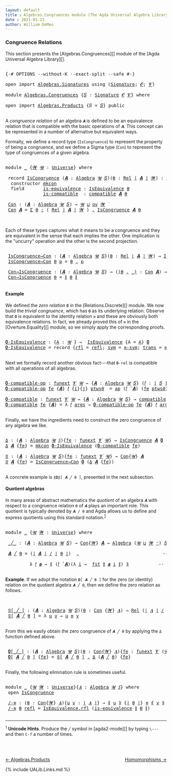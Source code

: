 ```yaml
---
layout: default
title : Algebras.Congruences module (The Agda Universal Algebra Library)
date : 2021-01-13
author: William DeMeo
---
```


### <a id="congruence-relations">Congruence Relations</a>
This section presents the [Algebras.Congruences][] module of the [Agda Universal Algebra Library][].

<pre class="Agda">

<a id="313" class="Symbol">{-#</a> <a id="317" class="Keyword">OPTIONS</a> <a id="325" class="Pragma">--without-K</a> <a id="337" class="Pragma">--exact-split</a> <a id="351" class="Pragma">--safe</a> <a id="358" class="Symbol">#-}</a>

<a id="363" class="Keyword">open</a> <a id="368" class="Keyword">import</a> <a id="375" href="Algebras.Signatures.html" class="Module">Algebras.Signatures</a> <a id="395" class="Keyword">using</a> <a id="401" class="Symbol">(</a><a id="402" href="Algebras.Signatures.html#626" class="Function">Signature</a><a id="411" class="Symbol">;</a> <a id="413" href="Overture.Preliminaries.html#8157" class="Generalizable">𝓞</a><a id="414" class="Symbol">;</a> <a id="416" href="Universes.html#262" class="Generalizable">𝓥</a><a id="417" class="Symbol">)</a>

<a id="420" class="Keyword">module</a> <a id="427" href="Algebras.Congruences.html" class="Module">Algebras.Congruences</a> <a id="448" class="Symbol">{</a><a id="449" href="Algebras.Congruences.html#449" class="Bound">𝑆</a> <a id="451" class="Symbol">:</a> <a id="453" href="Algebras.Signatures.html#626" class="Function">Signature</a> <a id="463" href="Overture.Preliminaries.html#8157" class="Generalizable">𝓞</a> <a id="465" href="Universes.html#262" class="Generalizable">𝓥</a><a id="466" class="Symbol">}</a> <a id="468" class="Keyword">where</a>

<a id="475" class="Keyword">open</a> <a id="480" class="Keyword">import</a> <a id="487" href="Algebras.Products.html" class="Module">Algebras.Products</a> <a id="505" class="Symbol">{</a><a id="506" class="Argument">𝑆</a> <a id="508" class="Symbol">=</a> <a id="510" href="Algebras.Congruences.html#449" class="Bound">𝑆</a><a id="511" class="Symbol">}</a> <a id="513" class="Keyword">public</a>

</pre>

A *congruence relation* of an algebra `𝑨` is defined to be an equivalence relation that is compatible with the basic operations of `𝑨`.  This concept can be represented in a number of alternative but equivalent ways.
<!-- Informally, a relation is a congruence of `𝑨` provided it is both an equivalence relation on the domain of `𝑨` and a subalgebra of the square `𝑨 × 𝑨`.  The latter simply means that a congruence must be compatible with all operations of the algebra. -->
Formally, we define a record type (`IsCongruence`) to represent the property of being a congruence, and we define a Sigma type (`Con`) to represent the type of congruences of a given algebra.

<pre class="Agda">

<a id="1215" class="Keyword">module</a> <a id="1222" href="Algebras.Congruences.html#1222" class="Module">_</a> <a id="1224" class="Symbol">{</a><a id="1225" href="Algebras.Congruences.html#1225" class="Bound">𝓦</a> <a id="1227" href="Algebras.Congruences.html#1227" class="Bound">𝓤</a> <a id="1229" class="Symbol">:</a> <a id="1231" href="Universes.html#205" class="Function">Universe</a><a id="1239" class="Symbol">}</a> <a id="1241" class="Keyword">where</a>

 <a id="1249" class="Keyword">record</a> <a id="1256" href="Algebras.Congruences.html#1256" class="Record">IsCongruence</a> <a id="1269" class="Symbol">(</a><a id="1270" href="Algebras.Congruences.html#1270" class="Bound">𝑨</a> <a id="1272" class="Symbol">:</a> <a id="1274" href="Algebras.Algebras.html#968" class="Function">Algebra</a> <a id="1282" href="Algebras.Congruences.html#1227" class="Bound">𝓤</a> <a id="1284" href="Algebras.Congruences.html#449" class="Bound">𝑆</a><a id="1285" class="Symbol">)(</a><a id="1287" href="Algebras.Congruences.html#1287" class="Bound">θ</a> <a id="1289" class="Symbol">:</a> <a id="1291" href="Relations.Discrete.html#4335" class="Function">Rel</a> <a id="1295" href="Overture.Preliminaries.html#13832" class="Function Operator">∣</a> <a id="1297" href="Algebras.Congruences.html#1270" class="Bound">𝑨</a> <a id="1299" href="Overture.Preliminaries.html#13832" class="Function Operator">∣</a> <a id="1301" href="Algebras.Congruences.html#1225" class="Bound">𝓦</a><a id="1302" class="Symbol">)</a> <a id="1304" class="Symbol">:</a> <a id="1306" href="Algebras.Products.html#2676" class="Function">ov</a> <a id="1309" href="Algebras.Congruences.html#1225" class="Bound">𝓦</a> <a id="1311" href="Agda.Primitive.html#636" class="Function Operator">⊔</a> <a id="1313" href="Algebras.Congruences.html#1227" class="Bound">𝓤</a> <a id="1315" href="Universes.html#403" class="Function Operator">̇</a>  <a id="1318" class="Keyword">where</a>
  <a id="1326" class="Keyword">constructor</a> <a id="1338" href="Algebras.Congruences.html#1338" class="InductiveConstructor">mkcon</a>
  <a id="1346" class="Keyword">field</a>       <a id="1358" href="Algebras.Congruences.html#1358" class="Field">is-equivalence</a> <a id="1373" class="Symbol">:</a> <a id="1375" href="Relations.Quotients.html#2373" class="Record">IsEquivalence</a> <a id="1389" href="Algebras.Congruences.html#1287" class="Bound">θ</a>
              <a id="1405" href="Algebras.Congruences.html#1405" class="Field">is-compatible</a>  <a id="1420" class="Symbol">:</a> <a id="1422" href="Algebras.Algebras.html#6070" class="Function">compatible</a> <a id="1433" href="Algebras.Congruences.html#1270" class="Bound">𝑨</a> <a id="1435" href="Algebras.Congruences.html#1287" class="Bound">θ</a>

 <a id="1439" href="Algebras.Congruences.html#1439" class="Function">Con</a> <a id="1443" class="Symbol">:</a> <a id="1445" class="Symbol">(</a><a id="1446" href="Algebras.Congruences.html#1446" class="Bound">𝑨</a> <a id="1448" class="Symbol">:</a> <a id="1450" href="Algebras.Algebras.html#968" class="Function">Algebra</a> <a id="1458" href="Algebras.Congruences.html#1227" class="Bound">𝓤</a> <a id="1460" href="Algebras.Congruences.html#449" class="Bound">𝑆</a><a id="1461" class="Symbol">)</a> <a id="1463" class="Symbol">→</a> <a id="1465" href="Algebras.Congruences.html#1227" class="Bound">𝓤</a> <a id="1467" href="Agda.Primitive.html#636" class="Function Operator">⊔</a> <a id="1469" href="Algebras.Products.html#2676" class="Function">ov</a> <a id="1472" href="Algebras.Congruences.html#1225" class="Bound">𝓦</a> <a id="1474" href="Universes.html#403" class="Function Operator">̇</a>
 <a id="1477" href="Algebras.Congruences.html#1439" class="Function">Con</a> <a id="1481" href="Algebras.Congruences.html#1481" class="Bound">𝑨</a> <a id="1483" class="Symbol">=</a> <a id="1485" href="MGS-MLTT.html#3074" class="Function">Σ</a> <a id="1487" href="Algebras.Congruences.html#1487" class="Bound">θ</a> <a id="1489" href="MGS-MLTT.html#3074" class="Function">꞉</a> <a id="1491" class="Symbol">(</a> <a id="1493" href="Relations.Discrete.html#4335" class="Function">Rel</a> <a id="1497" href="Overture.Preliminaries.html#13832" class="Function Operator">∣</a> <a id="1499" href="Algebras.Congruences.html#1481" class="Bound">𝑨</a> <a id="1501" href="Overture.Preliminaries.html#13832" class="Function Operator">∣</a> <a id="1503" href="Algebras.Congruences.html#1225" class="Bound">𝓦</a> <a id="1505" class="Symbol">)</a> <a id="1507" href="MGS-MLTT.html#3074" class="Function">,</a> <a id="1509" href="Algebras.Congruences.html#1256" class="Record">IsCongruence</a> <a id="1522" href="Algebras.Congruences.html#1481" class="Bound">𝑨</a> <a id="1524" href="Algebras.Congruences.html#1487" class="Bound">θ</a>


</pre>

Each of these types captures what it means to be a congruence and they are equivalent in the sense that each implies the other. One implication is the "uncurry" operation and the other is the second projection.

<pre class="Agda">

 <a id="1767" href="Algebras.Congruences.html#1767" class="Function">IsCongruence→Con</a> <a id="1784" class="Symbol">:</a> <a id="1786" class="Symbol">{</a><a id="1787" href="Algebras.Congruences.html#1787" class="Bound">𝑨</a> <a id="1789" class="Symbol">:</a> <a id="1791" href="Algebras.Algebras.html#968" class="Function">Algebra</a> <a id="1799" href="Algebras.Congruences.html#1227" class="Bound">𝓤</a> <a id="1801" href="Algebras.Congruences.html#449" class="Bound">𝑆</a><a id="1802" class="Symbol">}(</a><a id="1804" href="Algebras.Congruences.html#1804" class="Bound">θ</a> <a id="1806" class="Symbol">:</a> <a id="1808" href="Relations.Discrete.html#4335" class="Function">Rel</a> <a id="1812" href="Overture.Preliminaries.html#13832" class="Function Operator">∣</a> <a id="1814" href="Algebras.Congruences.html#1787" class="Bound">𝑨</a> <a id="1816" href="Overture.Preliminaries.html#13832" class="Function Operator">∣</a> <a id="1818" href="Algebras.Congruences.html#1225" class="Bound">𝓦</a><a id="1819" class="Symbol">)</a> <a id="1821" class="Symbol">→</a> <a id="1823" href="Algebras.Congruences.html#1256" class="Record">IsCongruence</a> <a id="1836" href="Algebras.Congruences.html#1787" class="Bound">𝑨</a> <a id="1838" href="Algebras.Congruences.html#1804" class="Bound">θ</a> <a id="1840" class="Symbol">→</a> <a id="1842" href="Algebras.Congruences.html#1439" class="Function">Con</a> <a id="1846" href="Algebras.Congruences.html#1787" class="Bound">𝑨</a>
 <a id="1849" href="Algebras.Congruences.html#1767" class="Function">IsCongruence→Con</a> <a id="1866" href="Algebras.Congruences.html#1866" class="Bound">θ</a> <a id="1868" href="Algebras.Congruences.html#1868" class="Bound">p</a> <a id="1870" class="Symbol">=</a> <a id="1872" href="Algebras.Congruences.html#1866" class="Bound">θ</a> <a id="1874" href="MGS-MLTT.html#2929" class="InductiveConstructor Operator">,</a> <a id="1876" href="Algebras.Congruences.html#1868" class="Bound">p</a>

 <a id="1880" href="Algebras.Congruences.html#1880" class="Function">Con→IsCongruence</a> <a id="1897" class="Symbol">:</a> <a id="1899" class="Symbol">{</a><a id="1900" href="Algebras.Congruences.html#1900" class="Bound">𝑨</a> <a id="1902" class="Symbol">:</a> <a id="1904" href="Algebras.Algebras.html#968" class="Function">Algebra</a> <a id="1912" href="Algebras.Congruences.html#1227" class="Bound">𝓤</a> <a id="1914" href="Algebras.Congruences.html#449" class="Bound">𝑆</a><a id="1915" class="Symbol">}</a> <a id="1917" class="Symbol">→</a> <a id="1919" class="Symbol">(</a><a id="1920" href="Algebras.Congruences.html#1920" class="Bound">(θ</a> <a id="1923" href="Algebras.Congruences.html#1920" class="Bound">,</a> <a id="1925" href="Algebras.Congruences.html#1920" class="Bound">_)</a> <a id="1928" class="Symbol">:</a> <a id="1930" href="Algebras.Congruences.html#1439" class="Function">Con</a> <a id="1934" href="Algebras.Congruences.html#1900" class="Bound">𝑨</a><a id="1935" class="Symbol">)</a> <a id="1937" class="Symbol">→</a> <a id="1939" href="Algebras.Congruences.html#1256" class="Record">IsCongruence</a> <a id="1952" href="Algebras.Congruences.html#1900" class="Bound">𝑨</a> <a id="1954" href="Algebras.Congruences.html#1921" class="Bound">θ</a>
 <a id="1957" href="Algebras.Congruences.html#1880" class="Function">Con→IsCongruence</a> <a id="1974" href="Algebras.Congruences.html#1974" class="Bound">θ</a> <a id="1976" class="Symbol">=</a> <a id="1978" href="Overture.Preliminaries.html#13884" class="Function Operator">∥</a> <a id="1980" href="Algebras.Congruences.html#1974" class="Bound">θ</a> <a id="1982" href="Overture.Preliminaries.html#13884" class="Function Operator">∥</a>

</pre>

#### <a id="example">Example</a>
We defined the *zero relation* `𝟎` in the [Relations.Discrete][] module.  We now build the *trivial congruence*, which has `𝟎` as its underlying relation. Observe that `𝟎` is equivalent to the identity relation `≡` and these are obviously both equivalence relations. In fact, we already proved this of `≡` in the [Overture.Equality][] module, so we simply apply the corresponding proofs.

<pre class="Agda">

<a id="𝟎-IsEquivalence"></a><a id="2433" href="Algebras.Congruences.html#2433" class="Function">𝟎-IsEquivalence</a> <a id="2449" class="Symbol">:</a> <a id="2451" class="Symbol">{</a><a id="2452" href="Algebras.Congruences.html#2452" class="Bound">A</a> <a id="2454" class="Symbol">:</a> <a id="2456" href="Universes.html#260" class="Generalizable">𝓤</a> <a id="2458" href="Universes.html#403" class="Function Operator">̇</a><a id="2459" class="Symbol">}</a> <a id="2461" class="Symbol">→</a>  <a id="2464" href="Relations.Quotients.html#2373" class="Record">IsEquivalence</a> <a id="2478" class="Symbol">{</a><a id="2479" class="Argument">A</a> <a id="2481" class="Symbol">=</a> <a id="2483" href="Algebras.Congruences.html#2452" class="Bound">A</a><a id="2484" class="Symbol">}</a> <a id="2486" href="Relations.Discrete.html#5395" class="Function">𝟎</a>
<a id="2488" href="Algebras.Congruences.html#2433" class="Function">𝟎-IsEquivalence</a> <a id="2504" class="Symbol">=</a> <a id="2506" class="Keyword">record</a> <a id="2513" class="Symbol">{</a><a id="2514" href="Relations.Quotients.html#2434" class="Field">rfl</a> <a id="2518" class="Symbol">=</a> <a id="2520" href="Identity-Type.html#162" class="InductiveConstructor">refl</a><a id="2524" class="Symbol">;</a> <a id="2526" href="Relations.Quotients.html#2449" class="Field">sym</a> <a id="2530" class="Symbol">=</a> <a id="2532" href="Overture.Equality.html#2999" class="Function">≡-sym</a><a id="2537" class="Symbol">;</a> <a id="2539" href="Relations.Quotients.html#2464" class="Field">trans</a> <a id="2545" class="Symbol">=</a> <a id="2547" href="Overture.Equality.html#3061" class="Function">≡-trans</a><a id="2554" class="Symbol">}</a>

</pre>

Next we formally record another obvious fact---that `𝟎-rel` is compatible with all operations of all algebras.

<pre class="Agda">

<a id="𝟎-compatible-op"></a><a id="2695" href="Algebras.Congruences.html#2695" class="Function">𝟎-compatible-op</a> <a id="2711" class="Symbol">:</a> <a id="2713" href="MGS-FunExt-from-Univalence.html#393" class="Function">funext</a> <a id="2720" href="Algebras.Congruences.html#465" class="Bound">𝓥</a> <a id="2722" href="Universes.html#260" class="Generalizable">𝓤</a> <a id="2724" class="Symbol">→</a> <a id="2726" class="Symbol">{</a><a id="2727" href="Algebras.Congruences.html#2727" class="Bound">𝑨</a> <a id="2729" class="Symbol">:</a> <a id="2731" href="Algebras.Algebras.html#968" class="Function">Algebra</a> <a id="2739" href="Universes.html#260" class="Generalizable">𝓤</a> <a id="2741" href="Algebras.Congruences.html#449" class="Bound">𝑆</a><a id="2742" class="Symbol">}</a> <a id="2744" class="Symbol">(</a><a id="2745" href="Algebras.Congruences.html#2745" class="Bound">𝑓</a> <a id="2747" class="Symbol">:</a> <a id="2749" href="Overture.Preliminaries.html#13832" class="Function Operator">∣</a> <a id="2751" href="Algebras.Congruences.html#449" class="Bound">𝑆</a> <a id="2753" href="Overture.Preliminaries.html#13832" class="Function Operator">∣</a><a id="2754" class="Symbol">)</a> <a id="2756" class="Symbol">→</a> <a id="2758" class="Symbol">(</a><a id="2759" href="Algebras.Congruences.html#2745" class="Bound">𝑓</a> <a id="2761" href="Algebras.Algebras.html#3204" class="Function Operator">̂</a> <a id="2763" href="Algebras.Congruences.html#2727" class="Bound">𝑨</a><a id="2764" class="Symbol">)</a> <a id="2766" href="Relations.Discrete.html#8308" class="Function Operator">|:</a> <a id="2769" href="Relations.Discrete.html#5395" class="Function">𝟎</a>
<a id="2771" href="Algebras.Congruences.html#2695" class="Function">𝟎-compatible-op</a> <a id="2787" href="Algebras.Congruences.html#2787" class="Bound">fe</a> <a id="2790" class="Symbol">{</a><a id="2791" href="Algebras.Congruences.html#2791" class="Bound">𝑨</a><a id="2792" class="Symbol">}</a> <a id="2794" href="Algebras.Congruences.html#2794" class="Bound">𝑓</a> <a id="2796" class="Symbol">{</a><a id="2797" href="Algebras.Congruences.html#2797" class="Bound">i</a><a id="2798" class="Symbol">}{</a><a id="2800" href="Algebras.Congruences.html#2800" class="Bound">j</a><a id="2801" class="Symbol">}</a> <a id="2803" href="Algebras.Congruences.html#2803" class="Bound">ptws0</a>  <a id="2810" class="Symbol">=</a> <a id="2812" href="MGS-MLTT.html#6613" class="Function">ap</a> <a id="2815" class="Symbol">(</a><a id="2816" href="Algebras.Congruences.html#2794" class="Bound">𝑓</a> <a id="2818" href="Algebras.Algebras.html#3204" class="Function Operator">̂</a> <a id="2820" href="Algebras.Congruences.html#2791" class="Bound">𝑨</a><a id="2821" class="Symbol">)</a> <a id="2823" class="Symbol">(</a><a id="2824" href="Algebras.Congruences.html#2787" class="Bound">fe</a> <a id="2827" href="Algebras.Congruences.html#2803" class="Bound">ptws0</a><a id="2832" class="Symbol">)</a>

<a id="𝟎-compatible"></a><a id="2835" href="Algebras.Congruences.html#2835" class="Function">𝟎-compatible</a> <a id="2848" class="Symbol">:</a> <a id="2850" href="MGS-FunExt-from-Univalence.html#393" class="Function">funext</a> <a id="2857" href="Algebras.Congruences.html#465" class="Bound">𝓥</a> <a id="2859" href="Universes.html#260" class="Generalizable">𝓤</a> <a id="2861" class="Symbol">→</a> <a id="2863" class="Symbol">{</a><a id="2864" href="Algebras.Congruences.html#2864" class="Bound">𝑨</a> <a id="2866" class="Symbol">:</a> <a id="2868" href="Algebras.Algebras.html#968" class="Function">Algebra</a> <a id="2876" href="Universes.html#260" class="Generalizable">𝓤</a> <a id="2878" href="Algebras.Congruences.html#449" class="Bound">𝑆</a><a id="2879" class="Symbol">}</a> <a id="2881" class="Symbol">→</a> <a id="2883" href="Algebras.Algebras.html#6070" class="Function">compatible</a> <a id="2894" href="Algebras.Congruences.html#2864" class="Bound">𝑨</a> <a id="2896" href="Relations.Discrete.html#5395" class="Function">𝟎</a>
<a id="2898" href="Algebras.Congruences.html#2835" class="Function">𝟎-compatible</a> <a id="2911" href="Algebras.Congruences.html#2911" class="Bound">fe</a> <a id="2914" class="Symbol">{</a><a id="2915" href="Algebras.Congruences.html#2915" class="Bound">𝑨</a><a id="2916" class="Symbol">}</a> <a id="2918" class="Symbol">=</a> <a id="2920" class="Symbol">λ</a> <a id="2922" href="Algebras.Congruences.html#2922" class="Bound">𝑓</a> <a id="2924" href="Algebras.Congruences.html#2924" class="Bound">args</a> <a id="2929" class="Symbol">→</a> <a id="2931" href="Algebras.Congruences.html#2695" class="Function">𝟎-compatible-op</a> <a id="2947" href="Algebras.Congruences.html#2911" class="Bound">fe</a> <a id="2950" class="Symbol">{</a><a id="2951" href="Algebras.Congruences.html#2915" class="Bound">𝑨</a><a id="2952" class="Symbol">}</a> <a id="2954" href="Algebras.Congruences.html#2922" class="Bound">𝑓</a> <a id="2956" href="Algebras.Congruences.html#2924" class="Bound">args</a>

</pre>

Finally, we have the ingredients need to construct the zero congruence of any algebra we like.

<pre class="Agda">

<a id="Δ"></a><a id="3084" href="Algebras.Congruences.html#3084" class="Function">Δ</a> <a id="3086" class="Symbol">:</a> <a id="3088" class="Symbol">(</a><a id="3089" href="Algebras.Congruences.html#3089" class="Bound">𝑨</a> <a id="3091" class="Symbol">:</a> <a id="3093" href="Algebras.Algebras.html#968" class="Function">Algebra</a> <a id="3101" href="Universes.html#260" class="Generalizable">𝓤</a> <a id="3103" href="Algebras.Congruences.html#449" class="Bound">𝑆</a><a id="3104" class="Symbol">){</a><a id="3106" href="Algebras.Congruences.html#3106" class="Bound">fe</a> <a id="3109" class="Symbol">:</a> <a id="3111" href="MGS-FunExt-from-Univalence.html#393" class="Function">funext</a> <a id="3118" href="Algebras.Congruences.html#465" class="Bound">𝓥</a> <a id="3120" href="Universes.html#260" class="Generalizable">𝓤</a><a id="3121" class="Symbol">}</a> <a id="3123" class="Symbol">→</a> <a id="3125" href="Algebras.Congruences.html#1256" class="Record">IsCongruence</a> <a id="3138" href="Algebras.Congruences.html#3089" class="Bound">𝑨</a> <a id="3140" href="Relations.Discrete.html#5395" class="Function">𝟎</a>
<a id="3142" href="Algebras.Congruences.html#3084" class="Function">Δ</a> <a id="3144" href="Algebras.Congruences.html#3144" class="Bound">𝑨</a> <a id="3146" class="Symbol">{</a><a id="3147" href="Algebras.Congruences.html#3147" class="Bound">fe</a><a id="3149" class="Symbol">}</a> <a id="3151" class="Symbol">=</a> <a id="3153" href="Algebras.Congruences.html#1338" class="InductiveConstructor">mkcon</a> <a id="3159" href="Algebras.Congruences.html#2433" class="Function">𝟎-IsEquivalence</a> <a id="3175" class="Symbol">(</a><a id="3176" href="Algebras.Congruences.html#2835" class="Function">𝟎-compatible</a> <a id="3189" href="Algebras.Congruences.html#3147" class="Bound">fe</a><a id="3191" class="Symbol">)</a>

<a id="𝟘"></a><a id="3194" href="Algebras.Congruences.html#3194" class="Function">𝟘</a> <a id="3196" class="Symbol">:</a> <a id="3198" class="Symbol">(</a><a id="3199" href="Algebras.Congruences.html#3199" class="Bound">𝑨</a> <a id="3201" class="Symbol">:</a> <a id="3203" href="Algebras.Algebras.html#968" class="Function">Algebra</a> <a id="3211" href="Universes.html#260" class="Generalizable">𝓤</a> <a id="3213" href="Algebras.Congruences.html#449" class="Bound">𝑆</a><a id="3214" class="Symbol">){</a><a id="3216" href="Algebras.Congruences.html#3216" class="Bound">fe</a> <a id="3219" class="Symbol">:</a> <a id="3221" href="MGS-FunExt-from-Univalence.html#393" class="Function">funext</a> <a id="3228" href="Algebras.Congruences.html#465" class="Bound">𝓥</a> <a id="3230" href="Universes.html#260" class="Generalizable">𝓤</a><a id="3231" class="Symbol">}</a> <a id="3233" class="Symbol">→</a> <a id="3235" href="Algebras.Congruences.html#1439" class="Function">Con</a><a id="3238" class="Symbol">{</a><a id="3239" href="Universes.html#260" class="Generalizable">𝓤</a><a id="3240" class="Symbol">}</a> <a id="3242" href="Algebras.Congruences.html#3199" class="Bound">𝑨</a>
<a id="3244" href="Algebras.Congruences.html#3194" class="Function">𝟘</a> <a id="3246" href="Algebras.Congruences.html#3246" class="Bound">𝑨</a> <a id="3248" class="Symbol">{</a><a id="3249" href="Algebras.Congruences.html#3249" class="Bound">fe</a><a id="3251" class="Symbol">}</a> <a id="3253" class="Symbol">=</a> <a id="3255" href="Algebras.Congruences.html#1767" class="Function">IsCongruence→Con</a> <a id="3272" href="Relations.Discrete.html#5395" class="Function">𝟎</a> <a id="3274" class="Symbol">(</a><a id="3275" href="Algebras.Congruences.html#3084" class="Function">Δ</a> <a id="3277" href="Algebras.Congruences.html#3246" class="Bound">𝑨</a> <a id="3279" class="Symbol">{</a><a id="3280" href="Algebras.Congruences.html#3249" class="Bound">fe</a><a id="3282" class="Symbol">})</a>

</pre>


A concrete example is `⟪𝟎⟫[ 𝑨 ╱ θ ]`, presented in the next subsection.

#### <a id="quotient-algebras">Quotient algebras</a>
In many areas of abstract mathematics the *quotient* of an algebra `𝑨` with respect to a congruence relation `θ` of `𝑨` plays an important role. This quotient is typically denoted by `𝑨 / θ` and Agda allows us to define and express quotients using this standard notation.<sup>[1](Algebras.Congruences.html#fn1)</sup>

<pre class="Agda">

<a id="3757" class="Keyword">module</a> <a id="3764" href="Algebras.Congruences.html#3764" class="Module">_</a> <a id="3766" class="Symbol">{</a><a id="3767" href="Algebras.Congruences.html#3767" class="Bound">𝓤</a> <a id="3769" href="Algebras.Congruences.html#3769" class="Bound">𝓦</a> <a id="3771" class="Symbol">:</a> <a id="3773" href="Universes.html#205" class="Function">Universe</a><a id="3781" class="Symbol">}</a> <a id="3783" class="Keyword">where</a>

 <a id="3791" href="Algebras.Congruences.html#3791" class="Function Operator">_╱_</a> <a id="3795" class="Symbol">:</a> <a id="3797" class="Symbol">(</a><a id="3798" href="Algebras.Congruences.html#3798" class="Bound">𝑨</a> <a id="3800" class="Symbol">:</a> <a id="3802" href="Algebras.Algebras.html#968" class="Function">Algebra</a> <a id="3810" href="Algebras.Congruences.html#3767" class="Bound">𝓤</a> <a id="3812" href="Algebras.Congruences.html#449" class="Bound">𝑆</a><a id="3813" class="Symbol">)</a> <a id="3815" class="Symbol">→</a> <a id="3817" href="Algebras.Congruences.html#1439" class="Function">Con</a><a id="3820" class="Symbol">{</a><a id="3821" href="Algebras.Congruences.html#3769" class="Bound">𝓦</a><a id="3822" class="Symbol">}</a> <a id="3824" href="Algebras.Congruences.html#3798" class="Bound">𝑨</a> <a id="3826" class="Symbol">→</a> <a id="3828" href="Algebras.Algebras.html#968" class="Function">Algebra</a> <a id="3836" class="Symbol">(</a><a id="3837" href="Algebras.Congruences.html#3767" class="Bound">𝓤</a> <a id="3839" href="Agda.Primitive.html#636" class="Function Operator">⊔</a> <a id="3841" href="Algebras.Congruences.html#3769" class="Bound">𝓦</a> <a id="3843" href="Universes.html#181" class="Function Operator">⁺</a><a id="3844" class="Symbol">)</a> <a id="3846" href="Algebras.Congruences.html#449" class="Bound">𝑆</a>

 <a id="3850" href="Algebras.Congruences.html#3850" class="Bound">𝑨</a> <a id="3852" href="Algebras.Congruences.html#3791" class="Function Operator">╱</a> <a id="3854" href="Algebras.Congruences.html#3854" class="Bound">θ</a> <a id="3856" class="Symbol">=</a> <a id="3858" class="Symbol">(</a><a id="3859" href="Overture.Preliminaries.html#13832" class="Function Operator">∣</a> <a id="3861" href="Algebras.Congruences.html#3850" class="Bound">𝑨</a> <a id="3863" href="Overture.Preliminaries.html#13832" class="Function Operator">∣</a> <a id="3865" href="Relations.Quotients.html#4337" class="Function Operator">/</a> <a id="3867" href="Overture.Preliminaries.html#13832" class="Function Operator">∣</a> <a id="3869" href="Algebras.Congruences.html#3854" class="Bound">θ</a> <a id="3871" href="Overture.Preliminaries.html#13832" class="Function Operator">∣</a><a id="3872" class="Symbol">)</a>  <a id="3875" href="MGS-MLTT.html#2929" class="InductiveConstructor Operator">,</a>                               <a id="3907" class="Comment">-- the domain of the quotient algebra</a>

         <a id="3955" class="Symbol">λ</a> <a id="3957" href="Algebras.Congruences.html#3957" class="Bound">𝑓</a> <a id="3959" href="Algebras.Congruences.html#3959" class="Bound">𝒂</a> <a id="3961" class="Symbol">→</a> <a id="3963" href="Relations.Quotients.html#4550" class="Function Operator">⟪</a> <a id="3965" class="Symbol">(</a><a id="3966" href="Algebras.Congruences.html#3957" class="Bound">𝑓</a> <a id="3968" href="Algebras.Algebras.html#3204" class="Function Operator">̂</a> <a id="3970" href="Algebras.Congruences.html#3850" class="Bound">𝑨</a><a id="3971" class="Symbol">)(λ</a> <a id="3975" href="Algebras.Congruences.html#3975" class="Bound">i</a> <a id="3977" class="Symbol">→</a>  <a id="3980" href="Overture.Preliminaries.html#13836" class="Function">fst</a> <a id="3984" href="Overture.Preliminaries.html#13884" class="Function Operator">∥</a> <a id="3986" href="Algebras.Congruences.html#3959" class="Bound">𝒂</a> <a id="3988" href="Algebras.Congruences.html#3975" class="Bound">i</a> <a id="3990" href="Overture.Preliminaries.html#13884" class="Function Operator">∥</a><a id="3991" class="Symbol">)</a> <a id="3993" href="Relations.Quotients.html#4550" class="Function Operator">⟫</a>           <a id="4005" class="Comment">-- the basic operations of the quotient algebra</a>

</pre>

**Example**. If we adopt the notation `𝟎[ 𝑨 ╱ θ ]` for the zero (or identity) relation on the quotient algebra `𝑨 ╱ θ`, then we define the zero relation as follows.

<pre class="Agda">


 <a id="4248" href="Algebras.Congruences.html#4248" class="Function Operator">𝟘[_╱_]</a> <a id="4255" class="Symbol">:</a> <a id="4257" class="Symbol">(</a><a id="4258" href="Algebras.Congruences.html#4258" class="Bound">𝑨</a> <a id="4260" class="Symbol">:</a> <a id="4262" href="Algebras.Algebras.html#968" class="Function">Algebra</a> <a id="4270" href="Algebras.Congruences.html#3767" class="Bound">𝓤</a> <a id="4272" href="Algebras.Congruences.html#449" class="Bound">𝑆</a><a id="4273" class="Symbol">)(</a><a id="4275" href="Algebras.Congruences.html#4275" class="Bound">θ</a> <a id="4277" class="Symbol">:</a> <a id="4279" href="Algebras.Congruences.html#1439" class="Function">Con</a> <a id="4283" class="Symbol">{</a><a id="4284" href="Algebras.Congruences.html#3769" class="Bound">𝓦</a><a id="4285" class="Symbol">}</a> <a id="4287" href="Algebras.Congruences.html#4258" class="Bound">𝑨</a><a id="4288" class="Symbol">)</a> <a id="4290" class="Symbol">→</a> <a id="4292" href="Relations.Discrete.html#4335" class="Function">Rel</a> <a id="4296" class="Symbol">(</a><a id="4297" href="Overture.Preliminaries.html#13832" class="Function Operator">∣</a> <a id="4299" href="Algebras.Congruences.html#4258" class="Bound">𝑨</a> <a id="4301" href="Overture.Preliminaries.html#13832" class="Function Operator">∣</a> <a id="4303" href="Relations.Quotients.html#4337" class="Function Operator">/</a> <a id="4305" href="Overture.Preliminaries.html#13832" class="Function Operator">∣</a> <a id="4307" href="Algebras.Congruences.html#4275" class="Bound">θ</a> <a id="4309" href="Overture.Preliminaries.html#13832" class="Function Operator">∣</a><a id="4310" class="Symbol">)(</a><a id="4312" href="Algebras.Congruences.html#3767" class="Bound">𝓤</a> <a id="4314" href="Agda.Primitive.html#636" class="Function Operator">⊔</a> <a id="4316" href="Algebras.Congruences.html#3769" class="Bound">𝓦</a> <a id="4318" href="Universes.html#181" class="Function Operator">⁺</a><a id="4319" class="Symbol">)</a>
 <a id="4322" href="Algebras.Congruences.html#4248" class="Function Operator">𝟘[</a> <a id="4325" href="Algebras.Congruences.html#4325" class="Bound">𝑨</a> <a id="4327" href="Algebras.Congruences.html#4248" class="Function Operator">╱</a> <a id="4329" href="Algebras.Congruences.html#4329" class="Bound">θ</a> <a id="4331" href="Algebras.Congruences.html#4248" class="Function Operator">]</a> <a id="4333" class="Symbol">=</a> <a id="4335" class="Symbol">λ</a> <a id="4337" href="Algebras.Congruences.html#4337" class="Bound">u</a> <a id="4339" href="Algebras.Congruences.html#4339" class="Bound">v</a> <a id="4341" class="Symbol">→</a> <a id="4343" href="Algebras.Congruences.html#4337" class="Bound">u</a> <a id="4345" href="Identity-Type.html#121" class="Datatype Operator">≡</a> <a id="4347" href="Algebras.Congruences.html#4339" class="Bound">v</a>

</pre>

From this we easily obtain the zero congruence of `𝑨 ╱ θ` by applying the `Δ` function defined above.

<pre class="Agda">

 <a id="4480" href="Algebras.Congruences.html#4480" class="Function Operator">𝟎[_╱_]</a> <a id="4487" class="Symbol">:</a> <a id="4489" class="Symbol">(</a><a id="4490" href="Algebras.Congruences.html#4490" class="Bound">𝑨</a> <a id="4492" class="Symbol">:</a> <a id="4494" href="Algebras.Algebras.html#968" class="Function">Algebra</a> <a id="4502" href="Algebras.Congruences.html#3767" class="Bound">𝓤</a> <a id="4504" href="Algebras.Congruences.html#449" class="Bound">𝑆</a><a id="4505" class="Symbol">)(</a><a id="4507" href="Algebras.Congruences.html#4507" class="Bound">θ</a> <a id="4509" class="Symbol">:</a> <a id="4511" href="Algebras.Congruences.html#1439" class="Function">Con</a><a id="4514" class="Symbol">{</a><a id="4515" href="Algebras.Congruences.html#3769" class="Bound">𝓦</a><a id="4516" class="Symbol">}</a> <a id="4518" href="Algebras.Congruences.html#4490" class="Bound">𝑨</a><a id="4519" class="Symbol">){</a><a id="4521" href="Algebras.Congruences.html#4521" class="Bound">fe</a> <a id="4524" class="Symbol">:</a> <a id="4526" href="MGS-FunExt-from-Univalence.html#393" class="Function">funext</a> <a id="4533" href="Algebras.Congruences.html#465" class="Bound">𝓥</a> <a id="4535" class="Symbol">(</a><a id="4536" href="Algebras.Congruences.html#3767" class="Bound">𝓤</a> <a id="4538" href="Agda.Primitive.html#636" class="Function Operator">⊔</a> <a id="4540" href="Algebras.Congruences.html#3769" class="Bound">𝓦</a> <a id="4542" href="Universes.html#181" class="Function Operator">⁺</a><a id="4543" class="Symbol">)}</a> <a id="4546" class="Symbol">→</a> <a id="4548" href="Algebras.Congruences.html#1439" class="Function">Con</a> <a id="4552" class="Symbol">(</a><a id="4553" href="Algebras.Congruences.html#4490" class="Bound">𝑨</a> <a id="4555" href="Algebras.Congruences.html#3791" class="Function Operator">╱</a> <a id="4557" href="Algebras.Congruences.html#4507" class="Bound">θ</a><a id="4558" class="Symbol">)</a>
 <a id="4561" href="Algebras.Congruences.html#4480" class="Function Operator">𝟎[</a> <a id="4564" href="Algebras.Congruences.html#4564" class="Bound">𝑨</a> <a id="4566" href="Algebras.Congruences.html#4480" class="Function Operator">╱</a> <a id="4568" href="Algebras.Congruences.html#4568" class="Bound">θ</a> <a id="4570" href="Algebras.Congruences.html#4480" class="Function Operator">]</a> <a id="4572" class="Symbol">{</a><a id="4573" href="Algebras.Congruences.html#4573" class="Bound">fe</a><a id="4575" class="Symbol">}</a> <a id="4577" class="Symbol">=</a> <a id="4579" href="Algebras.Congruences.html#4248" class="Function Operator">𝟘[</a> <a id="4582" href="Algebras.Congruences.html#4564" class="Bound">𝑨</a> <a id="4584" href="Algebras.Congruences.html#4248" class="Function Operator">╱</a> <a id="4586" href="Algebras.Congruences.html#4568" class="Bound">θ</a> <a id="4588" href="Algebras.Congruences.html#4248" class="Function Operator">]</a> <a id="4590" href="MGS-MLTT.html#2929" class="InductiveConstructor Operator">,</a> <a id="4592" href="Algebras.Congruences.html#3084" class="Function">Δ</a> <a id="4594" class="Symbol">(</a><a id="4595" href="Algebras.Congruences.html#4564" class="Bound">𝑨</a> <a id="4597" href="Algebras.Congruences.html#3791" class="Function Operator">╱</a> <a id="4599" href="Algebras.Congruences.html#4568" class="Bound">θ</a><a id="4600" class="Symbol">)</a> <a id="4602" class="Symbol">{</a><a id="4603" href="Algebras.Congruences.html#4573" class="Bound">fe</a><a id="4605" class="Symbol">}</a>

</pre>


Finally, the following elimination rule is sometimes useful.

<pre class="Agda">

<a id="4697" class="Keyword">module</a> <a id="4704" href="Algebras.Congruences.html#4704" class="Module">_</a> <a id="4706" class="Symbol">{</a><a id="4707" href="Algebras.Congruences.html#4707" class="Bound">𝓤</a> <a id="4709" href="Algebras.Congruences.html#4709" class="Bound">𝓦</a> <a id="4711" class="Symbol">:</a> <a id="4713" href="Universes.html#205" class="Function">Universe</a><a id="4721" class="Symbol">}{</a><a id="4723" href="Algebras.Congruences.html#4723" class="Bound">𝑨</a> <a id="4725" class="Symbol">:</a> <a id="4727" href="Algebras.Algebras.html#968" class="Function">Algebra</a> <a id="4735" href="Algebras.Congruences.html#4707" class="Bound">𝓤</a> <a id="4737" href="Algebras.Congruences.html#449" class="Bound">𝑆</a><a id="4738" class="Symbol">}</a> <a id="4740" class="Keyword">where</a>
 <a id="4747" class="Keyword">open</a> <a id="4752" href="Algebras.Congruences.html#1256" class="Module">IsCongruence</a>

 <a id="4767" href="Algebras.Congruences.html#4767" class="Function">/-≡</a> <a id="4771" class="Symbol">:</a> <a id="4773" class="Symbol">(</a><a id="4774" href="Algebras.Congruences.html#4774" class="Bound">θ</a> <a id="4776" class="Symbol">:</a> <a id="4778" href="Algebras.Congruences.html#1439" class="Function">Con</a><a id="4781" class="Symbol">{</a><a id="4782" href="Algebras.Congruences.html#4709" class="Bound">𝓦</a><a id="4783" class="Symbol">}</a> <a id="4785" href="Algebras.Congruences.html#4723" class="Bound">𝑨</a><a id="4786" class="Symbol">){</a><a id="4788" href="Algebras.Congruences.html#4788" class="Bound">u</a> <a id="4790" href="Algebras.Congruences.html#4790" class="Bound">v</a> <a id="4792" class="Symbol">:</a> <a id="4794" href="Overture.Preliminaries.html#13832" class="Function Operator">∣</a> <a id="4796" href="Algebras.Congruences.html#4723" class="Bound">𝑨</a> <a id="4798" href="Overture.Preliminaries.html#13832" class="Function Operator">∣</a><a id="4799" class="Symbol">}</a> <a id="4801" class="Symbol">→</a> <a id="4803" href="Relations.Quotients.html#4550" class="Function Operator">⟪</a> <a id="4805" href="Algebras.Congruences.html#4788" class="Bound">u</a> <a id="4807" href="Relations.Quotients.html#4550" class="Function Operator">⟫</a> <a id="4809" class="Symbol">{</a><a id="4810" href="Overture.Preliminaries.html#13832" class="Function Operator">∣</a> <a id="4812" href="Algebras.Congruences.html#4774" class="Bound">θ</a> <a id="4814" href="Overture.Preliminaries.html#13832" class="Function Operator">∣</a><a id="4815" class="Symbol">}</a> <a id="4817" href="Identity-Type.html#121" class="Datatype Operator">≡</a> <a id="4819" href="Relations.Quotients.html#4550" class="Function Operator">⟪</a> <a id="4821" href="Algebras.Congruences.html#4790" class="Bound">v</a> <a id="4823" href="Relations.Quotients.html#4550" class="Function Operator">⟫</a> <a id="4825" class="Symbol">→</a> <a id="4827" href="Overture.Preliminaries.html#13832" class="Function Operator">∣</a> <a id="4829" href="Algebras.Congruences.html#4774" class="Bound">θ</a> <a id="4831" href="Overture.Preliminaries.html#13832" class="Function Operator">∣</a> <a id="4833" href="Algebras.Congruences.html#4788" class="Bound">u</a> <a id="4835" href="Algebras.Congruences.html#4790" class="Bound">v</a>
 <a id="4838" href="Algebras.Congruences.html#4767" class="Function">/-≡</a> <a id="4842" href="Algebras.Congruences.html#4842" class="Bound">θ</a> <a id="4844" href="Identity-Type.html#162" class="InductiveConstructor">refl</a> <a id="4849" class="Symbol">=</a> <a id="4851" href="Relations.Quotients.html#2434" class="Field">IsEquivalence.rfl</a> <a id="4869" class="Symbol">(</a><a id="4870" href="Algebras.Congruences.html#1358" class="Field">is-equivalence</a> <a id="4885" href="Overture.Preliminaries.html#13884" class="Function Operator">∥</a> <a id="4887" href="Algebras.Congruences.html#4842" class="Bound">θ</a> <a id="4889" href="Overture.Preliminaries.html#13884" class="Function Operator">∥</a><a id="4890" class="Symbol">)</a>

</pre>

--------------------------------------

<sup>1</sup><span class="footnote" id="fn1"> **Unicode Hints**. Produce the `╱` symbol in [agda2-mode][] by typing `\---` and then `C-f` a number of times.</span>



<br>
<br>

[← Algebras.Products](Algebras.Products.html)
<span style="float:right;">[Homomorphisms →](Homomorphisms.html)</span>

{% include UALib.Links.md %}

